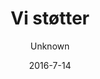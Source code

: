 ---
title: 'Vi støtter'
showInNav: true
navOrder: '3'
sections:
    -
        template: fullHeightBanner
        text: '# Dem har vi støttet'
        backgroundImage: 01915ac5bd0f5f4e0a8831b4703ca51cc229c517
        button:
            target: _self
            text: null
    -
        template: richTextSection
        text: "Café Sweet Surrender er en non-profit café. Hver 3\\. måned giver vi vores overskud for det forgangne kvartal til en organisation, som vores kunder er med til at vælge. Så køb gerne en ekstra kop kaffe eller kage næste gang du kigger forbi.\n\nNår du alligevel er der, så se den nuværende afstemning og stem på din favorit.\n\nHer er en liste over tidligere støttemodtagere – og tak til alle jer kunder og frivillige der har gjort disse donationer mulige."
    -
        template: supportedOrganisations
        organisations:
            -
                title: Reden
                amount: '3.152 kr.'
                period: 'Maj - Juli 2013'
                comment: 'Tak til alle der gjorde denne donation mulig'
                image: ff84f4b04f5c5b82c850b0de4de3ba3d3632fde1
            -
                title: 'Røde Kors Sundhedsklinik'
                amount: '3.021 kr.'
                period: 'August - Oktober 2013'
                comment: 'Tak til alle der gjorde denne donation mulig'
                image: a3ffb701e67d01e94162018c14aa09573f3723a6
            -
                title: 'Værestedet FISKEN'
                amount: '3.127 kr.'
                period: 'November 2013 - Januar 2014'
                comment: 'Tak til alle der gjorde denne donation mulig'
                image: 16cf35953e04a1af971398512c698a97ab1270ae
            -
                title: 'Hva'' Så Butikken'
                amount: '9.663 kr.'
                period: 'Februar - April 2014'
                comment: 'Tak til alle der gjorde denne donation mulig'
                image: d175176ef82f5ba8e000c880e5bc670b02410b3a
            -
                title: 'Danske Hospitalsklovne'
                amount: '3.360 kr.'
                period: 'Maj - Juli 2014'
                comment: 'Tak til alle der gjorde denne donation mulig'
                image: 25f2836031488a242ae5286f81f4b1905ad7e5f1
            -
                title: Børnefonden
                amount: '2.909 kr.'
                period: 'August - September 2014'
                comment: 'Tak til alle der gjorde denne donation mulig'
                image: a0a20428772e7754661723e0adb6187344875f8f
            -
                title: 'Foreningen for Børn og Unge i Voldsramte Familier'
                amount: '3.017 kr.'
                period: 'Oktober - December 2014'
                comment: 'Tak til alle der gjorde denne donation mulig'
                image: 5b3d8d8216091d36ae864ccfa53966188861f994
            -
                title: Børnehjertefonden
                amount: '9.523 kr.'
                period: 'Januar - Marts 2015'
                comment: 'Tak til alle der gjorde denne donation mulig'
                image: 77f9d0960d361048500fcc4ca61adc571b418887
            -
                title: 'Læger uden Grænser'
                amount: '7.681 kr.'
                period: 'April - Juni 2015'
                comment: 'Tak til alle der gjorde denne donation mulig'
                image: 4680c0162af351094b7aa0f7ac1e65477d93ecda
            -
                title: 'Red Barnet - Børnekatastrofefonden'
                amount: '7.742 kr.'
                period: 'Juli - September 2015'
                comment: 'Tak til alle der gjorde denne donation mulig'
                image: 5a217c10ce26527f1c58da72f41a7cf8079ef7dc
            -
                title: 'Morgencafé for hjemløse'
                amount: '8.530 kr.'
                period: 'Oktober - December 2015'
                comment: 'Tak til alle der gjorde denne donation mulig'
                image: f279fe5b2215272d9566265371933fecde7711ef
            -
                title: DINNødhjælp
                amount: '3.015 kr.'
                period: 'Januar - Marts 2016'
                comment: 'Tak til alle der gjorde denne donation mulig'
                image: edaa25196fe1178aa05950e2394252203feadbc4
            -
                title: Hjernebarnet
                amount: '3.021 kr.'
                period: 'April - Juni 2016'
                comment: 'Tak til alle der gjorde denne donation mulig'
                image: 480cf92ce27e5ad2def33f6b9d68289ad037b270
            -
                title: 'SIND - Landsforeningen for psykisk sundhed'
                amount: Afventer
                period: 'Juli - September 2016'
                comment: 'Tak til alle der gjorde denne donation mulig'
                image: ab84305484a3c9bc5a03b503d78d5286e30faf31
    -
        template: tabbedIframes
        heading: 'Hvem skal vi støtte næste gang?'
        iframes:
            -
                tabName: Formular
                iFrameUrl: 'https://podio.com/webforms/17000042/1143087?e=true'
                height: 1760px
description: null
meta:
    id: 567d4e622341243144e3f58fc8b675a711a9ad17
    parentId: ""
    language: da
date: '2016-7-14'
author: Unknown
permalink: /da/vi-stoetter/
layout: sectionPage
---